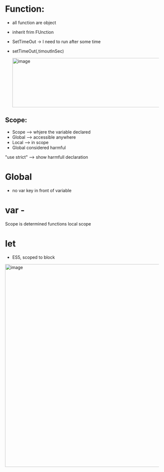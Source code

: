 # Function:
- all function are object
- inherit frim FUnction

- SetTimeOut -> I need to run after some time
- setTimeOut(<func-name>,timoutInSec)

  <img width="682" height="161" alt="image" src="https://github.com/user-attachments/assets/cf7acb0c-3a80-4a7b-b05a-28364de8923f" />


## Scope:

- Scope --> whjere the variable declared
- Global --> accessible anywhere
- Local --> in scope
- Global considered harmful


"use strict" --> show harmfull declaration

# Global
- no var key in front of variable

# var - 
  Scope is determined functions local scope

# let
  - ES5, scoped to block
<img width="1166" height="662" alt="image" src="https://github.com/user-attachments/assets/4e2738c5-1ff7-41a0-8019-713829da6ac5" />
